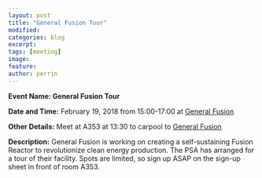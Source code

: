 ```yaml
---
layout: post
title: "General Fusion Tour"
modified:
categories: blog
excerpt: 
tags: [meeting]
image:
feature:  
author: perrin
---
```


<b>Event Name: General Fusion Tour</b> 

<b>Date and Time:</b> February 19, 2018 from 15:00-17:00 at [General Fusion](https://generalfusion.com/)

<b>Other Details:</b> Meet at A353 at 13:30 to carpool to [General Fusion](https://generalfusion.com/)

<b>Description:</b> General Fusion is working on creating a self-sustaining Fusion Reactor to revolutionize clean energy production. The PSA has arranged for a tour of their facility. Spots are limited, so sign up ASAP on the sign-up sheet in front of room A353.
